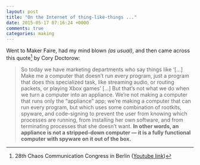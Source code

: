 ```yaml
---
layout: post
title: "On the Internet of thing-like-things ..."
date: 2015-05-17 07:16:24 +0000
comments: true
categories: making
---
```


Went to Maker Faire, had my mind blown _(as usual)_, and then came across this quote[^1] by Cory Doctorow:

> So today we have marketing departments who say things like ‘[…] Make me a computer that doesn’t run every program, just a program that does this specialized task, like streaming audio, or routing packets, or playing Xbox games’ […] But that’s not what we do when we turn a computer into an appliance. We’re not making a computer that runs only the “appliance” app; we’re making a computer that can run every program, but which uses some combination of rootkits, spyware, and code-signing to prevent the user from knowing which processes are running, from installing her own software, and from terminating processes that she doesn’t want. **In other words, an appliance is not a stripped-down computer — it is a fully functional computer with spyware on it out of the box.**

[^1]: 28th Chaos Communication Congress in Berlin ([Youtube link](https://www.youtube.com/watch?v=HUEvRyemKSg&feature=youtu.be))

